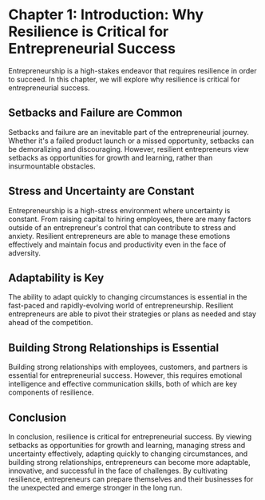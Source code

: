 Chapter 1: Introduction: Why Resilience is Critical for Entrepreneurial Success
===============================================================================

Entrepreneurship is a high-stakes endeavor that requires resilience in order to succeed. In this chapter, we will explore why resilience is critical for entrepreneurial success.

Setbacks and Failure are Common
-------------------------------

Setbacks and failure are an inevitable part of the entrepreneurial journey. Whether it's a failed product launch or a missed opportunity, setbacks can be demoralizing and discouraging. However, resilient entrepreneurs view setbacks as opportunities for growth and learning, rather than insurmountable obstacles.

Stress and Uncertainty are Constant
-----------------------------------

Entrepreneurship is a high-stress environment where uncertainty is constant. From raising capital to hiring employees, there are many factors outside of an entrepreneur's control that can contribute to stress and anxiety. Resilient entrepreneurs are able to manage these emotions effectively and maintain focus and productivity even in the face of adversity.

Adaptability is Key
-------------------

The ability to adapt quickly to changing circumstances is essential in the fast-paced and rapidly-evolving world of entrepreneurship. Resilient entrepreneurs are able to pivot their strategies or plans as needed and stay ahead of the competition.

Building Strong Relationships is Essential
------------------------------------------

Building strong relationships with employees, customers, and partners is essential for entrepreneurial success. However, this requires emotional intelligence and effective communication skills, both of which are key components of resilience.

Conclusion
----------

In conclusion, resilience is critical for entrepreneurial success. By viewing setbacks as opportunities for growth and learning, managing stress and uncertainty effectively, adapting quickly to changing circumstances, and building strong relationships, entrepreneurs can become more adaptable, innovative, and successful in the face of challenges. By cultivating resilience, entrepreneurs can prepare themselves and their businesses for the unexpected and emerge stronger in the long run.
